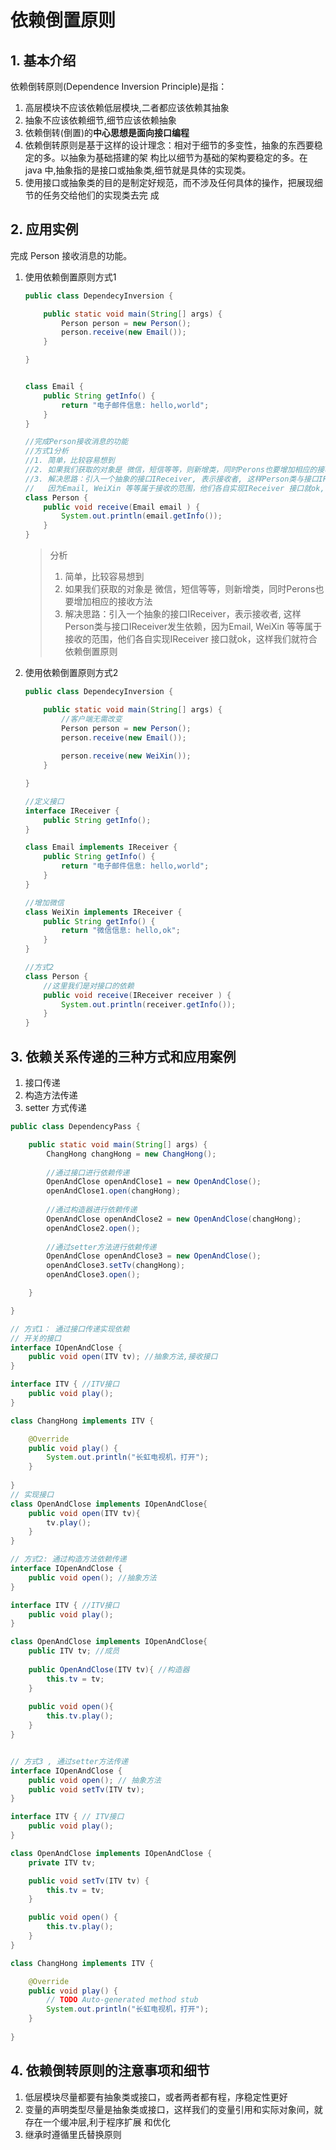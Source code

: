 # 依赖倒置原则



## 1. 基本介绍

依赖倒转原则(Dependence Inversion Principle)是指： 

1. 高层模块不应该依赖低层模块,二者都应该依赖其抽象
2. 抽象不应该依赖细节,细节应该依赖抽象
3. 依赖倒转(倒置)的**中心思想是面向接口编程**
4. 依赖倒转原则是基于这样的设计理念：相对于细节的多变性，抽象的东西要稳定的多。以抽象为基础搭建的架 构比以细节为基础的架构要稳定的多。在 java 中,抽象指的是接口或抽象类,细节就是具体的实现类。
5. 使用接口或抽象类的目的是制定好规范，而不涉及任何具体的操作，把展现细节的任务交给他们的实现类去完 成



## 2. 应用实例

完成 Person 接收消息的功能。

1. 使用依赖倒置原则方式1

    ```java
    public class DependecyInversion {
    
    	public static void main(String[] args) {
    		Person person = new Person();
    		person.receive(new Email());
    	}
    
    }
    
    
    class Email {
    	public String getInfo() {
    		return "电子邮件信息: hello,world";
    	}
    }
    
    //完成Person接收消息的功能
    //方式1分析
    //1. 简单，比较容易想到
    //2. 如果我们获取的对象是 微信，短信等等，则新增类，同时Perons也要增加相应的接收方法
    //3. 解决思路：引入一个抽象的接口IReceiver, 表示接收者, 这样Person类与接口IReceiver发生依赖
    //   因为Email, WeiXin 等等属于接收的范围，他们各自实现IReceiver 接口就ok, 这样我们就符号依赖倒转原则
    class Person {
    	public void receive(Email email ) {
    		System.out.println(email.getInfo());
    	}
    }
    ```

    > 分析
    >
    > 1. 简单，比较容易想到
    > 2. 如果我们获取的对象是 微信，短信等等，则新增类，同时Perons也要增加相应的接收方法
    > 3.  解决思路：引入一个抽象的接口IReceiver，表示接收者, 这样Person类与接口IReceiver发生依赖，因为Email, WeiXin 等等属于接收的范围，他们各自实现IReceiver 接口就ok，这样我们就符合依赖倒置原则



2. 使用依赖倒置原则方式2

    ```java
    public class DependecyInversion {
    
    	public static void main(String[] args) {
    		//客户端无需改变
    		Person person = new Person();
    		person.receive(new Email());
    		
    		person.receive(new WeiXin());
    	}
    
    }
    
    //定义接口
    interface IReceiver {
    	public String getInfo();
    }
    
    class Email implements IReceiver {
    	public String getInfo() {
    		return "电子邮件信息: hello,world";
    	}
    }
    
    //增加微信
    class WeiXin implements IReceiver {
    	public String getInfo() {
    		return "微信信息: hello,ok";
    	}
    }
    
    //方式2
    class Person {
    	//这里我们是对接口的依赖
    	public void receive(IReceiver receiver ) {
    		System.out.println(receiver.getInfo());
    	}
    }
    ```





## 3. 依赖关系传递的三种方式和应用案例

1. 接口传递
2. 构造方法传递
3. setter 方式传递



```java
public class DependencyPass {

	public static void main(String[] args) {
		ChangHong changHong = new ChangHong();
        
        //通过接口进行依赖传递
  		OpenAndClose openAndClose1 = new OpenAndClose();
  		openAndClose1.open(changHong);
		
		//通过构造器进行依赖传递
  		OpenAndClose openAndClose2 = new OpenAndClose(changHong);
  		openAndClose2.open();
        
		//通过setter方法进行依赖传递
		OpenAndClose openAndClose3 = new OpenAndClose();
		openAndClose3.setTv(changHong);
		openAndClose3.open();

	}

}

// 方式1： 通过接口传递实现依赖
// 开关的接口
interface IOpenAndClose {
	public void open(ITV tv); //抽象方法,接收接口
}

interface ITV { //ITV接口
	public void play();
}

class ChangHong implements ITV {

    @Override
    public void play() {
        System.out.println("长虹电视机，打开");
    }
	 
}
// 实现接口
class OpenAndClose implements IOpenAndClose{
    public void open(ITV tv){
        tv.play();
    }
}

// 方式2: 通过构造方法依赖传递
interface IOpenAndClose {
	public void open(); //抽象方法
}

interface ITV { //ITV接口
	public void play();
}

class OpenAndClose implements IOpenAndClose{
    public ITV tv; //成员
    
    public OpenAndClose(ITV tv){ //构造器
    	this.tv = tv;
	}
    
	public void open(){
    	this.tv.play();
    }
}


// 方式3 , 通过setter方法传递
interface IOpenAndClose {
	public void open(); // 抽象方法
	public void setTv(ITV tv);
}

interface ITV { // ITV接口
	public void play();
}

class OpenAndClose implements IOpenAndClose {
	private ITV tv;

	public void setTv(ITV tv) {
		this.tv = tv;
	}

	public void open() {
		this.tv.play();
	}
}

class ChangHong implements ITV {

	@Override
	public void play() {
		// TODO Auto-generated method stub
		System.out.println("长虹电视机，打开");
	}
	 
}
```





## 4. 依赖倒转原则的注意事项和细节

1. 低层模块尽量都要有抽象类或接口，或者两者都有程，序稳定性更好
2. 变量的声明类型尽量是抽象类或接口，这样我们的变量引用和实际对象间，就存在一个缓冲层,利于程序扩展 和优化
3. 继承时遵循里氏替换原则